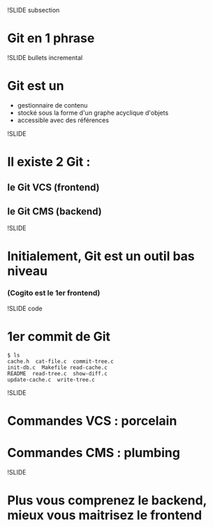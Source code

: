 !SLIDE subsection

# Git en 1 phrase

!SLIDE bullets incremental

# Git est un

* gestionnaire de contenu
* stocké sous la forme d&#39;un graphe acyclique d&#39;objets
* accessible avec des références

!SLIDE 

# Il existe 2 Git :
## le Git VCS (frontend)
## le Git CMS (backend)

!SLIDE

# Initialement, Git est un outil bas niveau
### (Cogito est le 1er frontend)

!SLIDE code

# 1er commit de Git

    $ ls
    cache.h  cat-file.c  commit-tree.c
    init-db.c  Makefile read-cache.c 
    README  read-tree.c  show-diff.c 
    update-cache.c  write-tree.c

!SLIDE

# Commandes VCS : <span class="green">porcelain</span>
# Commandes CMS : <span class="blue">plumbing</span>

!SLIDE

# Plus vous **comprenez** le backend, mieux vous **maitrisez** le frontend

